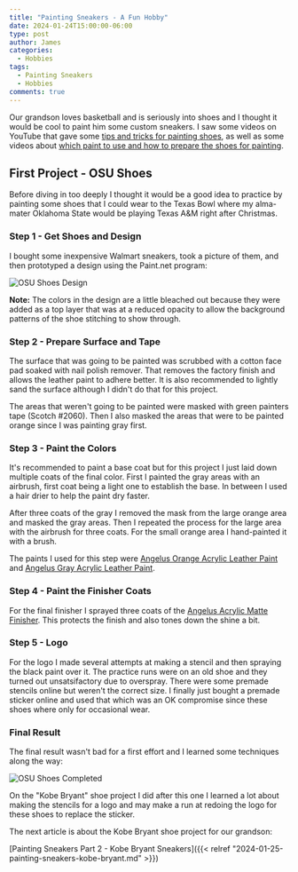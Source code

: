 ```yaml
---
title: "Painting Sneakers - A Fun Hobby"
date: 2024-01-24T15:00:00-06:00
type: post
author: James
categories:
  - Hobbies
tags:
  - Painting Sneakers
  - Hobbies
comments: true
---
```


Our grandson loves basketball and is seriously into shoes and I thought
it would be cool to paint him some custom sneakers.  I saw some videos on YouTube
that gave some
[tips and tricks for painting shoes](https://www.youtube.com/watch?v=scD96zyvu_k&t=367s),
as well as some videos about
[which paint to use and how to prepare the shoes for painting](https://www.youtube.com/watch?v=2Yauu5kcSvc).

## First Project - OSU Shoes

Before diving in too deeply I thought it would be a good idea to practice by painting
some shoes that I could wear to the Texas Bowl where my alma-mater Oklahoma State would
be playing Texas A&M right after Christmas.

### Step 1 - Get Shoes and Design

I bought some inexpensive Walmart sneakers, took a picture of them, and then prototyped a
design using the Paint.net program:

![OSU Shoes Design](/images/osu_paint_prototype.jpg "OSU Shoes Design")

**Note:** The colors in the design are a little bleached out because they were added as a
top layer that was at a reduced opacity to allow the background patterns of the shoe stitching
to show through.

### Step 2 - Prepare Surface and Tape

The surface that was going to be painted was scrubbed with a cotton face pad
soaked with nail polish remover. That removes the factory finish and allows the
leather paint to adhere better. It is also recommended to lightly sand the surface
although I didn't do that for this project.

The areas that weren't going to be painted were masked with green painters tape
(Scotch #2060). Then I also masked the areas that were to be painted orange since I
was painting gray first.

### Step 3 - Paint the Colors

It's recommended to paint a base coat but for this project I just laid down multiple
coats of the final color. First I painted
the gray areas with an airbrush, first coat being a light one to establish the base.
In between I used a hair drier to help the paint dry faster.

After three coats of the gray I removed the mask from the large orange area and masked the
gray areas. Then I repeated the process for the large area with the airbrush for three
coats. For the small orange area I hand-painted it with a brush.

The paints I used for this step were
[Angelus Orange Acrylic Leather Paint](https://www.amazon.com/Angelus-Brand-Acrylic-Leather-Resistant/dp/B00B8BSUOS) and
[Angelus Gray Acrylic Leather Paint](https://www.amazon.com/Angelus-Acrylic-Leather-Paint-Grey/dp/B0196T9XVC).

### Step 4 - Paint the Finisher Coats

For the final finisher I sprayed three coats of the
[Angelus Acrylic Matte Finisher](https://www.amazon.com/Angelus-Brand-Acrylic-Leather-Finisher/dp/B00B5W4LX4).
This protects the finish and also tones down the shine a bit.

### Step 5 - Logo

For the logo I made several attempts at making a stencil and then
spraying the black paint over it. The practice runs were on an old
shoe and they turned out unsatsifactory due to overspray. There
were some premade stencils online but weren't the correct size.
I finally just bought a premade sticker online and used that which
was an OK compromise since these shoes where only for occasional wear.

### Final Result

The final result wasn't bad for a first effort and I learned some
techniques along the way:

![OSU Shoes Completed](/images/osu_paint_completed.jpg "OSU Shoes Completed")

On the "Kobe Bryant" shoe project I did after this one I learned a lot about
making the stencils for a logo and may make a run at redoing the logo for these
shoes to replace the sticker.

The next article is about the Kobe Bryant shoe project for our grandson:

[Painting Sneakers Part 2 - Kobe Bryant Sneakers]({{< relref "2024-01-25-painting-sneakers-kobe-bryant.md" >}})
